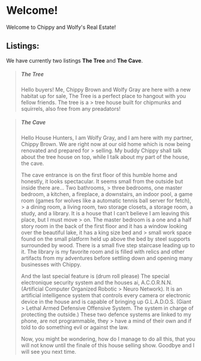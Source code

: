 Welcome!
==========

Welcome to Chippy and Wolfy's Real Estate!

## Listings:

We have currently two listings **The Tree** and **The Cave**.

>
>##### The Tree
> Hello buyers! Me, Chippy Brown and Wolfy Gray are here with a new habitat up for sale, The Tree is a perfect place to hangout with you fellow friends. The tree is a   > tree house built for chipmunks and squirrels, also free from any preadators! 
>
>

>
>##### The Cave
> Hello House Hunters, I am Wolfy Gray, and I am here with my partner, Chippy Brown. We are right now at our old home which is now being renovated and prepared for       > selling. My buddy Chippy shall talk about the tree house on top, while I talk about my part of the house, the cave.
>
> The cave entrance is on the first floor of this humble home and honestly, it looks spectacular. It seems small from the outside but inside there are… Two bathrooms,   > three bedrooms, one master bedroom, a kitchen, a fireplace, a downstairs, an indoor pool, a game room (games for wolves like a automatic tennis ball server for fetch), > a dining room, a living room, two storage closets, a storage room, a study, and a library. It is a house that I can’t believe I am leaving this place, but I must move > on. The master bedroom is a one and a half story room in the back of the first floor and it has a window looking over the beautiful lake, it has a king size bed and   > small work space found on the small platform held up above the bed  by steel supports surrounded by wood. There is a small five step staircase leading up to it.
> The library is my favorite room and is filled with relics and other artifacts from my adventures before settling down and opening many businesses with Chippy.
>
> And the last special feature is (drum roll please) The special electronique security system and the houses ai, A.C.O.R.N.N. (Artificial Computer Organized Robotic     > Neuro Network). It is an artificial intelligence system that controls every camera or electronic device in the house and is capable of bringing up G.L.A.D.O.S. (Giant > Lethal Armed Defensive Offensive System. The system in charge of protecting the outside.) These two defence systems are linked to my phone, are not programmable, they > have a mind of their own and if told to do something evil or against the law.
>
>
> Now, you might be wondering, how do I manage to do all this, that you will not know until the finale of this house selling show. Goodbye and I will see you next time.


